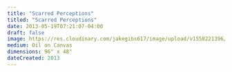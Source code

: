 ```yaml
---
title: "Scarred Perceptions"
titled: "Scarred Perceptions"
date: 2013-05-19T07:21:07-04:00
draft: false
image: https://res.cloudinary.com/jakegibs617/image/upload/v1558221396/scarred-perceptions.png
medium: Oil on Canvas
dimensions: 96" x 48"
dateCreated: 2013
---
```



